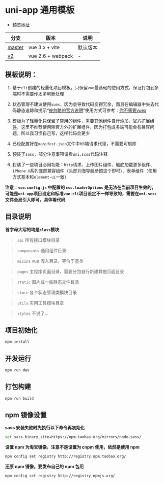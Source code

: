 # uni-app 通用模板

- [预览地址](http://huangjingsheng.gitee.io/hjs/uni-app)

| 分支 | 版本 | 说明 |
|---|---|---|
| [master](https://github.com/Hansen-hjs/uni-app-template) | vue 3.x + vite | 默认版本 |
| [v2](https://github.com/Hansen-hjs/uni-app-template/tree/v2) | vue 2.6 + webpack | - |

## 模板说明：
1. 基于`cli`创建的轻量化项目模板，只保留`vue`最基础的使用方式，保证打包到多端时不需要作太多判断处理

2. 状态管理不建议使用`vuex`，因为会导致代码变得冗余，而且在编辑器中失去代码静态追踪和提示“[被忽略的官方说明](https://vuex.vuejs.org/zh/#%E4%BB%80%E4%B9%88%E6%83%85%E5%86%B5%E4%B8%8B%E6%88%91%E5%BA%94%E8%AF%A5%E4%BD%BF%E7%94%A8-vuex%EF%BC%9F)”使用方式可参考：[你不需要vuex](https://juejin.im/post/5d425a83f265da03d8719cb8) 

3. 模板为了轻量化只保留了常用的组件，需要其他组件自行添加，[官方扩展组件](https://uniapp.dcloud.io/component/README?id=uniui)，这里不推荐使用除官方外的扩展组件，因为打包成多端可能会有兼容问题，所以我习惯自己写，这样代码会更少

4. 已经配置好在`manifest.json`文件中h5端请求代理，不需要可剔除

5. 预装了`sass`，部分注意事项请看`uni.scss`代码注释

6. 封装了一些项目必用功能：`http`请求、上传图片组件、触底加载更多组件、`iPhone X`系列底部兼容组件（头部刘海导航参照这个即可）、表单组件（使用方式基本和`element-ui`一致）

**注意：`vue.config.js` 中配置的 `css.loaderOptions` 是无法在当前项目生效的，可能是`uni-app`项目设定和标准`vue-cli`项目设定不一样导致的，需要在`uni.scss`文件全局引入即可，具体看代码**

## 目录说明

**首字母大写的均是`class`模块**

> `api` 所有接口模块目录

> `components` 通用组件目录

> `mixins` vue 混入目录，等价于基类

> `pages` 主程序页面目录，需要分包自行新建其他页面目录

> `static` 图片或一些静态文件目录

> `store` 各个状态管理类模块目录

> `utils` 实用工具模块目录

> `styles` 不说了...

## 项目初始化

```bash
npm install
```
## 开发运行

```bash
npm run dev
```

## 打包构建

```bash
npm run build
```

## npm 镜像设置

**sass 安装失败时先执行以下命令再初始化**

```bash
set sass_binary_site=https://npm.taobao.org/mirrors/node-sass/
```

**设置 npm 为淘宝镜像，注意不是设置为 cnpm 使用，依然是使用 npm**

```bash
npm config set registry http://registry.npm.taobao.org/
```

**还原 npm 镜像，要发布自己的 npm 包用**

```bash
npm config set registry http://registry.npmjs.org/
```